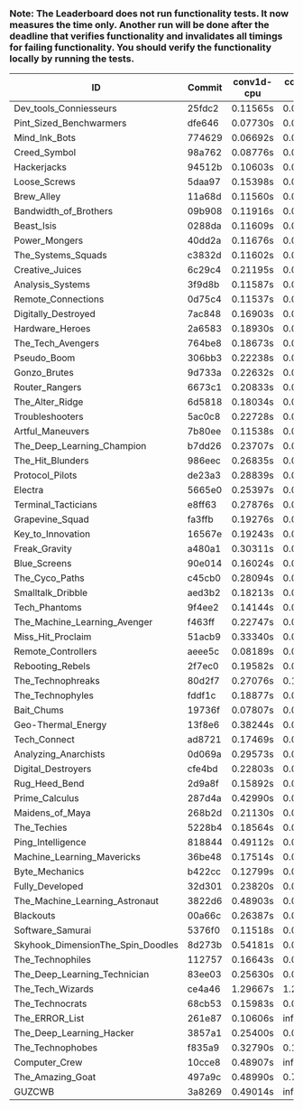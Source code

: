 ### Note: The Leaderboard does not run functionality tests. It now measures the time only. Another run will be done after the deadline that verifies functionality and invalidates all timings for failing functionality. You should verify the functionality locally by running the tests.

|ID|Commit|conv1d-cpu|conv1d-gpu|DWSPConv2D-gpu|gemm-gpu|avg|
|-|-|-|-|-|-|-|
|Dev_tools_Conniesseurs|25fdc2|0.11565s|0.04519s|3.03368s|1.83390s|1.25711s|
|Pint_Sized_Benchwarmers|dfe646|0.07730s|0.05167s|3.04833s|1.92615s|1.27586s|
|Mind_Ink_Bots|774629|0.06692s|0.06403s|3.08101s|1.89722s|1.27730s|
|Creed_Symbol|98a762|0.08776s|0.04467s|3.10668s|1.87034s|1.27736s|
|Hackerjacks|94512b|0.10603s|0.05992s|3.06710s|1.87981s|1.27822s|
|Loose_Screws|5daa97|0.15398s|0.06196s|3.05997s|1.84440s|1.28008s|
|Brew_Alley|11a68d|0.11560s|0.04586s|3.05468s|1.91266s|1.28220s|
|Bandwidth_of_Brothers|09b908|0.11916s|0.06631s|3.04137s|1.90611s|1.28324s|
|Beast_Isis|0288da|0.11609s|0.09512s|3.10160s|1.85719s|1.29250s|
|Power_Mongers|40dd2a|0.11676s|0.04612s|3.11472s|1.91071s|1.29708s|
|The_Systems_Squads|c3832d|0.11602s|0.04346s|3.12055s|1.90977s|1.29745s|
|Creative_Juices|6c29c4|0.21195s|0.04595s|3.04098s|1.89684s|1.29893s|
|Analysis_Systems|3f9d8b|0.11587s|0.04587s|3.12124s|1.91446s|1.29936s|
|Remote_Connections|0d75c4|0.11537s|0.04560s|3.13097s|1.91524s|1.30179s|
|Digitally_Destroyed|7ac848|0.16903s|0.06224s|3.06544s|1.91958s|1.30407s|
|Hardware_Heroes|2a6583|0.18930s|0.06764s|3.04888s|1.91135s|1.30429s|
|The_Tech_Avengers|764be8|0.18673s|0.05860s|3.06751s|1.92416s|1.30925s|
|Pseudo_Boom|306bb3|0.22238s|0.04322s|3.08193s|1.90011s|1.31191s|
|Gonzo_Brutes|9d733a|0.22632s|0.04554s|3.06223s|1.91369s|1.31194s|
|Router_Rangers|6673c1|0.20833s|0.07003s|3.06224s|1.90988s|1.31262s|
|The_Alter_Ridge|6d5818|0.18034s|0.09792s|3.06999s|1.90486s|1.31328s|
|Troubleshooters|5ac0c8|0.22728s|0.05831s|3.11255s|1.86497s|1.31578s|
|Artful_Maneuvers|7b80ee|0.11538s|0.07188s|3.11738s|1.96024s|1.31622s|
|The_Deep_Learning_Champion|b7dd26|0.23707s|0.07070s|3.06220s|1.91087s|1.32021s|
|The_Hit_Blunders|986eec|0.26835s|0.05897s|3.05036s|1.91132s|1.32225s|
|Protocol_Pilots|de23a3|0.28839s|0.06808s|3.06336s|1.87693s|1.32419s|
|Electra|5665e0|0.25397s|0.06394s|3.08359s|1.91995s|1.33036s|
|Terminal_Tacticians|e8ff63|0.27876s|0.06380s|3.06695s|1.91244s|1.33049s|
|Grapevine_Squad|fa3ffb|0.19276s|0.06636s|3.15045s|1.91646s|1.33151s|
|Key_to_Innovation|16567e|0.19243s|0.04585s|3.17363s|1.91471s|1.33166s|
|Freak_Gravity|a480a1|0.30311s|0.07448s|3.06774s|1.88548s|1.33270s|
|Blue_Screens|90e014|0.16024s|0.06301s|3.06902s|2.04474s|1.33425s|
|The_Cyco_Paths|c45cb0|0.28094s|0.07443s|3.09040s|1.89470s|1.33512s|
|Smalltalk_Dribble|aed3b2|0.18213s|0.06532s|3.12412s|1.97681s|1.33710s|
|Tech_Phantoms|9f4ee2|0.14144s|0.08385s|3.10190s|2.03067s|1.33947s|
|The_Machine_Learning_Avenger|f463ff|0.22747s|0.06649s|3.06347s|2.00094s|1.33959s|
|Miss_Hit_Proclaim|51acb9|0.33340s|0.06909s|3.09944s|1.86444s|1.34159s|
|Remote_Controllers|aeee5c|0.08189s|0.04613s|3.30196s|1.93993s|1.34248s|
|Rebooting_Rebels|2f7ec0|0.19582s|0.06399s|3.10804s|2.01905s|1.34673s|
|The_Technophreaks|80d2f7|0.27076s|0.15137s|3.07893s|1.90428s|1.35134s|
|The_Technophyles|fddf1c|0.18877s|0.04234s|3.21855s|1.96325s|1.35323s|
|Bait_Chums|19736f|0.07807s|0.06776s|3.05323s|2.24659s|1.36141s|
|Geo-Thermal_Energy|13f8e6|0.38244s|0.07049s|3.08180s|1.91284s|1.36189s|
|Tech_Connect|ad8721|0.17469s|0.06769s|3.07428s|2.13355s|1.36255s|
|Analyzing_Anarchists|0d069a|0.29573s|0.04578s|3.07390s|2.03738s|1.36320s|
|Digital_Destroyers|cfe4bd|0.22803s|0.06597s|3.10684s|2.05359s|1.36361s|
|Rug_Heed_Bend|2d9a8f|0.15892s|0.05796s|3.07903s|2.16901s|1.36623s|
|Prime_Calculus|287d4a|0.42990s|0.08065s|3.05638s|1.91249s|1.36986s|
|Maidens_of_Maya|268b2d|0.21130s|0.06533s|3.05944s|2.14437s|1.37011s|
|The_Techies|5228b4|0.18564s|0.07490s|3.06065s|2.20140s|1.38065s|
|Ping_Intelligence|818844|0.49112s|0.05611s|3.06482s|1.91416s|1.38155s|
|Machine_Learning_Mavericks|36be48|0.17514s|0.07805s|3.08078s|2.23400s|1.39199s|
|Byte_Mechanics|b422cc|0.12799s|0.06453s|3.10225s|2.28495s|1.39493s|
|Fully_Developed|32d301|0.23820s|0.06578s|3.06921s|2.23989s|1.40327s|
|The_Machine_Learning_Astronaut|3822d6|0.48903s|0.07334s|3.08583s|2.00020s|1.41210s|
|Blackouts|00a66c|0.26387s|0.06695s|3.21241s|2.25966s|1.45072s|
|Software_Samurai|5376f0|0.11518s|0.04605s|3.11833s|2.68509s|1.49116s|
|Skyhook_DimensionThe_Spin_Doodles|8d273b|0.54181s|0.06481s|3.06301s|2.36630s|1.50898s|
|The_Technophiles|112757|0.16643s|0.04572s|3.05551s|2.82863s|1.52407s|
|The_Deep_Learning_Technician|83ee03|0.25630s|0.06582s|3.17559s|2.93430s|1.60800s|
|The_Tech_Wizards|ce4a46|1.29667s|1.27217s|3.03819s|2.22819s|1.95880s|
|The_Technocrats|68cb53|0.15983s|0.08418s|3.16940s|5.84046s|2.31347s|
|The_ERROR_List|261e87|0.10606s|infs|3.07099s|1.93195s|infs|
|The_Deep_Learning_Hacker|3857a1|0.25400s|0.07073s|infs|2.04515s|infs|
|The_Technophobes|f835a9|0.32790s|0.18246s|infs|1.91247s|infs|
|Computer_Crew|10cce8|0.48907s|infs|infs|4.60333s|infs|
|The_Amazing_Goat|497a9c|0.48990s|0.72763s|infs|infs|infs|
|GUZCWB|3a8269|0.49014s|infs|infs|4.63932s|infs|
